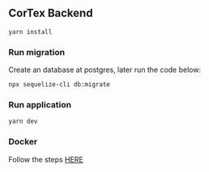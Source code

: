 ## CorTex Backend

`yarn install`

### Run migration

Create an database at postgres, later run the code below:

`npx sequelize-cli db:migrate`

### Run application

`yarn dev`

### Docker
Follow the steps [HERE](https://hub.docker.com/repository/docker/janiosamuel/cortex-backend)
